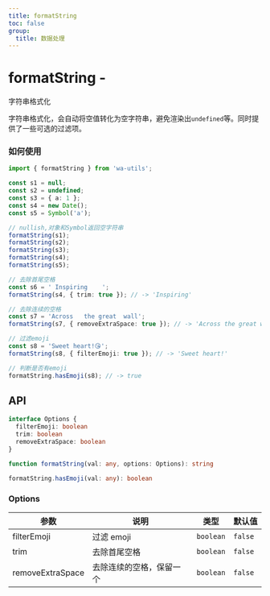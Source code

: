 ```yaml
---
title: formatString
toc: false
group:
  title: 数据处理
---
```


# formatString -

字符串格式化

字符串格式化，会自动将空值转化为空字符串，避免渲染出`undefined`等。同时提供了一些可选的过滤项。

### 如何使用

```ts
import { formatString } from 'wa-utils';

const s1 = null;
const s2 = undefined;
const s3 = { a: 1 };
const s4 = new Date();
const s5 = Symbol('a');

// nullish,对象和Symbol返回空字符串
formatString(s1);
formatString(s2);
formatString(s3);
formatString(s4);
formatString(s5);

// 去除首尾空格
const s6 = ' Inspiring    ';
formatString(s4, { trim: true }); // -> 'Inspiring'

// 去除连续的空格
const s7 = 'Across   the great  wall';
formatString(s7, { removeExtraSpace: true }); // -> 'Across the great wall'

// 过滤emoji
const s8 = 'Sweet heart!😘';
formatString(s8, { filterEmoji: true }); // -> 'Sweet heart!'

// 判断是否有emoji
formatString.hasEmoji(s8); // -> true
```

## API

```typescript
interface Options {
  filterEmoji: boolean
  trim: boolean
  removeExtraSpace: boolean
}

function formatString(val: any, options: Options): string

formatString.hasEmoji(val: any): boolean
```

### Options

| 参数             | 说明                     | 类型      | 默认值  |
| ---------------- | ------------------------ | --------- | ------- |
| filterEmoji      | 过滤 emoji               | `boolean` | `false` |
| trim             | 去除首尾空格             | `boolean` | `false` |
| removeExtraSpace | 去除连续的空格，保留一个 | `boolean` | `false` |
